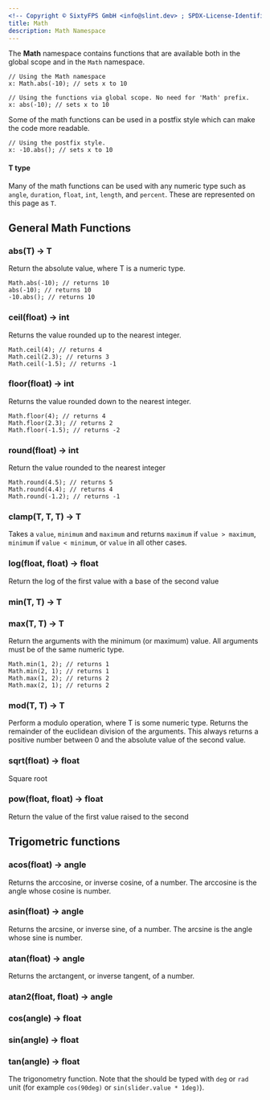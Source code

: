 ```yaml
---
<!-- Copyright © SixtyFPS GmbH <info@slint.dev> ; SPDX-License-Identifier: MIT -->
title: Math 
description: Math Namespace
---
```


The **Math** namespace contains functions that are available both in the global scope and in the `Math` namespace.

```slint
// Using the Math namespace
x: Math.abs(-10); // sets x to 10

```

```slint
// Using the functions via global scope. No need for 'Math' prefix.
x: abs(-10); // sets x to 10

```

Some of the math functions can be used in a postfix style which can make the code more readable.
```slint
// Using the postfix style.
x: -10.abs(); // sets x to 10
```  

#### **T type**
Many of the math functions can be used with any numeric type such as `angle`, `duration`, `float`, `int`, `length`, and `percent`. These are represented on this page as `T`.

## General Math Functions
### abs(T) -> T

Return the absolute value, where T is a numeric type.
```slint
Math.abs(-10); // returns 10
abs(-10); // returns 10
-10.abs(); // returns 10
```

### ceil(float) -> int 
Returns the value rounded up to the nearest integer.
```slint
Math.ceil(4); // returns 4
Math.ceil(2.3); // returns 3
Math.ceil(-1.5); // returns -1
```
### floor(float) -> int
Returns the value rounded down to the nearest integer.
```slint
Math.floor(4); // returns 4
Math.floor(2.3); // returns 2
Math.floor(-1.5); // returns -2
```

### round(float) -> int
Return the value rounded to the nearest integer
```slint
Math.round(4.5); // returns 5
Math.round(4.4); // returns 4
Math.round(-1.2); // returns -1
```

### clamp(T, T, T) -> T

Takes a `value`, `minimum` and `maximum` and returns `maximum` if
`value > maximum`, `minimum` if `value < minimum`, or `value` in all other cases.

### log(float, float) -> float

Return the log of the first value with a base of the second value

### min(T, T) -> T
### max(T, T) -> T

Return the arguments with the minimum (or maximum) value. All arguments must be of the same numeric type.
```slint
Math.min(1, 2); // returns 1
Math.min(2, 1); // returns 1
Math.max(1, 2); // returns 2
Math.max(2, 1); // returns 2
```

### mod(T, T) -> T

Perform a modulo operation, where T is some numeric type.
Returns the remainder of the euclidean division of the arguments.
This always returns a positive number between 0 and the absolute value of the second value.


### sqrt(float) -> float

Square root

### pow(float, float) -> float

Return the value of the first value raised to the second


## Trigometric functions
### acos(float) -> angle 
Returns the arccosine, or inverse cosine, of a number. The arccosine is the angle whose cosine is number.


### asin(float) -> angle
Returns the arcsine, or inverse sine, of a number. The arcsine is the angle whose sine is number.

### atan(float) -> angle
Returns the arctangent, or inverse tangent, of a number.

### atan2(float, float) -> angle

### cos(angle) -> float 

### sin(angle) -> float

### tan(angle) -> float

The trigonometry function. Note that the should be typed with `deg` or `rad` unit
(for example `cos(90deg)` or `sin(slider.value * 1deg)`).
